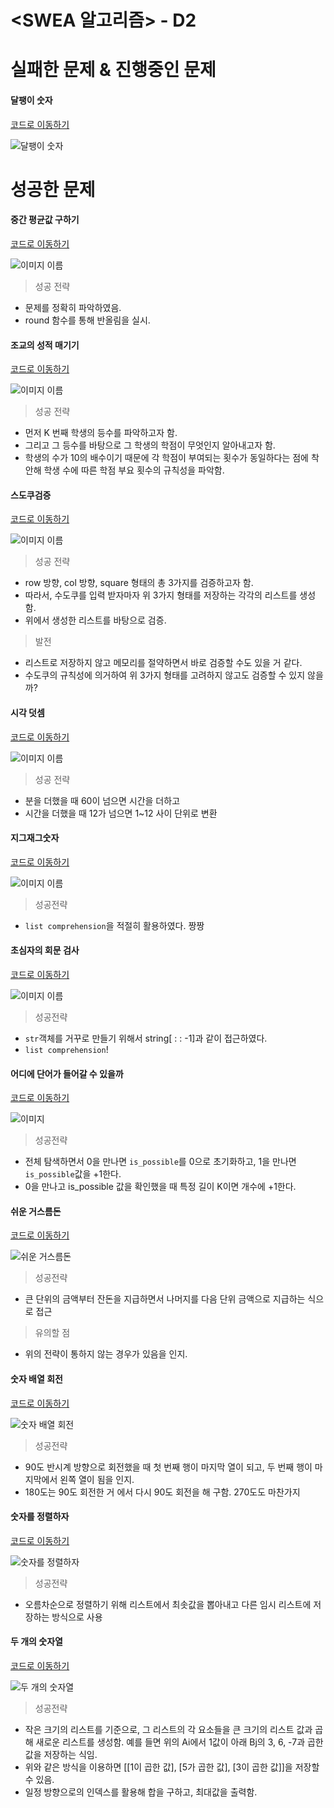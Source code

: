 # <SWEA 알고리즘> - D2

# 실패한 문제 & 진행중인 문제

#### 달팽이 숫자

[코드로 이동하기](https://github.com/yeomkyeorae/algorithm/blob/master/SWEA/D2_snail_number.py)

![달팽이 숫자](./images/D2_snail_number.PNG)



# 성공한 문제

#### 중간 평균값 구하기

[코드로 이동하기](https://github.com/yeomkyeorae/algorithm/blob/master/SWEA/D2_mid_mean_value.py)

![이미지 이름](./images/D2_mid_mean_value.PNG)

> 성공 전략

- 문제를 정확히 파악하였음.
- round 함수를 통해 반올림을 실시.



#### 조교의 성적 매기기

[코드로 이동하기](https://github.com/yeomkyeorae/algorithm/blob/master/SWEA/D2_assist_grading.py)

![이미지 이름](./images/D2_assist_grading.PNG)

> 성공 전략

- 먼저 K 번째 학생의 등수를 파악하고자 함.
- 그리고 그 등수를 바탕으로 그 학생의 학점이 무엇인지 알아내고자 함. 
- 학생의 수가 10의 배수이기 때문에 각 학점이 부여되는 횟수가 동일하다는 점에 착안해 학생 수에 따른 학점 부요 횟수의 규칙성을 파악함.



#### 스도쿠검증

[코드로 이동하기](https://github.com/yeomkyeorae/algorithm/blob/master/SWEA/D2_sdoku_checking.py)

![이미지 이름](./images/D2_sdoku_checking.PNG)

> 성공 전략

- row 방향, col 방향, square 형태의 총 3가지를 검증하고자 함.
- 따라서, 수도쿠를 입력 받자마자 위 3가지 형태를 저장하는 각각의 리스트를 생성함.
- 위에서 생성한 리스트를 바탕으로 검증.

> 발전

- 리스트로 저장하지 않고 메모리를 절약하면서 바로 검증할 수도 있을 거 같다.
- 수도쿠의 규칙성에 의거하여 위 3가지 형태를 고려하지 않고도 검증할 수 있지 않을까?



#### 시각 덧셈

[코드로 이동하기](https://github.com/yeomkyeorae/algorithm/blob/master/SWEA/D2_add_time.py)

![이미지 이름](./images/D2_add_time.PNG)

> 성공 전략

- 분을 더했을 때 60이 넘으면 시간을 더하고
- 시간을 더했을 때 12가 넘으면 1~12 사이 단위로 변환



#### 지그재그숫자

[코드로 이동하기](https://github.com/yeomkyeorae/algorithm/blob/master/SWEA/D2_zigzag.py)

![이미지 이름](./images/D2_zigzag.PNG)

> 성공전략

- `list comprehension`을 적절히 활용하였다. 짱짱



#### 초심자의 회문 검사

[코드로 이동하기](https://github.com/yeomkyeorae/algorithm/blob/master/SWEA/D2_palindrome_checking.py)

![이미지 이름](./images/D2_palindrome_checking.PNG)

> 성공전략

- `str`객체를 거꾸로 만들기 위해서 string[ : : -1]과 같이 접근하였다.
- `list comprehension`!



#### 어디에 단어가 들어갈 수 있을까

[코드로 이동하기](https://github.com/yeomkyeorae/algorithm/blob/master/SWEA/D2_can_word_be_in.py)

![이미지](./images/D2_can_word_be_in.PNG)

> 성공전략

- 전체 탐색하면서 0을 만나면 `is_possible`를 0으로 초기화하고, 1을 만나면 `is_possible`값을 +1한다.
- 0을 만나고 is_possible 값을 확인했을 때 특정 길이 K이면 개수에 +1한다. 



#### 쉬운 거스름돈

[코드로 이동하기](https://github.com/yeomkyeorae/algorithm/blob/master/SWEA/D2_easy_changes.py)

![쉬운 거스름돈](./images/D2_easy_changes.PNG)

> 성공전략

- 큰 단위의 금액부터 잔돈을 지급하면서 나머지를 다음 단위 금액으로 지급하는 식으로 접근

>유의할 점

- 위의 전략이 통하지 않는 경우가 있음을 인지.

  

#### 숫자 배열 회전

[코드로 이동하기](https://github.com/yeomkyeorae/algorithm/blob/master/SWEA/D2_num_array_rotation.py)

![숫자 배열 회전](./images/D2_num_array_rotation.PNG)

> 성공전략

- 90도 반시계 방향으로 회전했을 때 첫 번째 행이 마지막 열이 되고, 두 번째 행이 마지막에서 왼쪽 열이 됨을 인지.
- 180도는 90도 회전한 거 에서 다시 90도 회전을 해 구함. 270도도 마찬가지



#### 숫자를 정렬하자

[코드로 이동하기](https://github.com/yeomkyeorae/algorithm/blob/master/SWEA/D2_sort_num.py)

![숫자를 정렬하자](./images/D2_sort_num.PNG)

> 성공전략

- 오름차순으로 정렬하기 위해 리스트에서 최솟값을 뽑아내고 다른 임시 리스트에 저장하는 방식으로 사용



#### 두 개의 숫자열

[코드로 이동하기](https://github.com/yeomkyeorae/algorithm/blob/master/SWEA/D2_two_num_lists.py)

![두 개의 숫자열](./images/D2_two_num_lists.PNG)

> 성공전략

- 작은 크기의 리스트를 기준으로, 그 리스트의 각 요소들을 큰 크기의 리스트 값과 곱해 새로운 리스트를 생성함. 예를 들면 위의 Ai에서 1값이 아래 Bj의 3, 6, -7과 곱한 값을 저장하는 식임. 
- 위와 같은 방식을 이용하면 [[1이 곱한 값], [5가 곱한 값], [3이 곱한 값]]을 저장할 수 있음.
- 일정 방향으로의 인덱스를 활용해 합을 구하고, 최대값을 출력함.